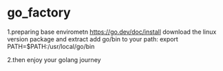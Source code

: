 # go_factory

1.preparing base envirometn
https://go.dev/doc/install
download the linux version package and extract
add go/bin to your path:
export PATH=$PATH:/usr/local/go/bin

2.then enjoy your golang journey
